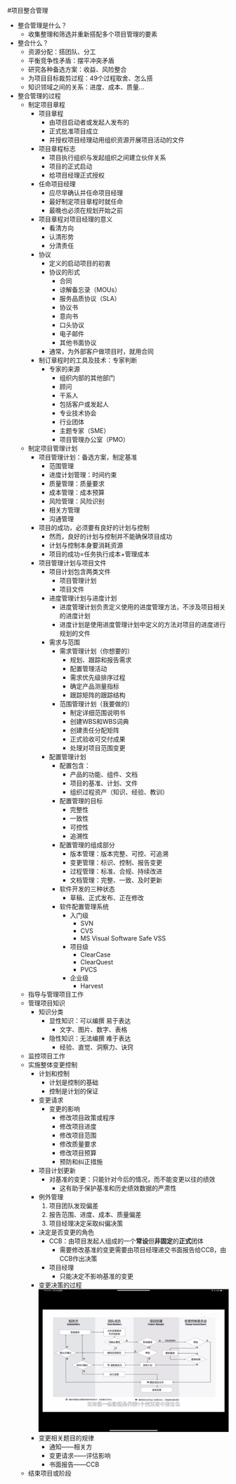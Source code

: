 #项目整合管理
- 整合管理是什么？
	- 收集整理和筛选并重新搭配多个项目管理的要素
- 整合什么？
	- 资源分配：搭团队、分工
	- 平衡竞争性矛盾：摆平冲突矛盾
	- 研究各种备选方案：收益、风险整合
	- 为项目目标裁剪过程：49个过程取舍、怎么搭
	- 知识领域之间的关系：进度、成本、质量...
- 整合管理的过程
	- 制定项目章程
		- 项目章程
			- 由项目启动者或发起人发布的
			- 正式批准项目成立
			- 并授权项目经理动用组织资源开展项目活动的文件
		- 项目章程标志
			- 项目执行组织与发起组织之间建立伙伴关系
			- 项目的正式启动
			- 给项目经理正式授权
		- 任命项目经理
			- 应尽早确认并任命项目经理
			- 最好制定项目章程时就任命
			- 最晚也必须在规划开始之前
		- 项目章程对项目经理的意义
			- 看清方向
			- 认清形势
			- 分清责任
		- 协议
			- 定义的启动项目的初衷
			- 协议的形式
				- 合同
				- 谅解备忘录（MOUs）
				- 服务品质协议（SLA）
				- 协议书
				- 意向书
				- 口头协议
				- 电子邮件
				- 其他书面协议
			- 通常，为外部客户做项目时，就用合同
		- 制订章程时的工具及技术：专家判断
			- 专家的来源
				- 组织内部的其他部门
				- 顾问
				- 干系人
				- 包括客户或发起人
				- 专业技术协会
				- 行业团体
				- 主题专家（SME）
				- 项目管理办公室（PMO）
	- 制定项目管理计划
		- 项目管理计划：备选方案，制定基准
			- 范围管理
			- 进度计划管理：时间约束
			- 质量管理：质量要求
			- 成本管理：成本预算
			- 风险管理：风险识别
			- 相关方管理
			- 沟通管理
		- 项目的成功，必须要有良好的计划与控制
			- 然而，良好的计划与控制并不能确保项目成功
			- 计划与控制本身要消耗资源
			- 项目的成功=任务执行成本+管理成本
		- 项目管理计划与项目文件
			- 项目计划包含两类文件
				- 项目管理计划
				- 项目文件
			- 进度管理计划与进度计划
				- 进度管理计划负责定义使用的进度管理方法，不涉及项目相关的进度计划
				- 进度计划是使用进度管理计划中定义的方法对项目的进度进行规划的文件
			- 需求与范围
				- 需求管理计划（你想要的）
					- 规划、跟踪和报告需求
					- 配置管理活动
					- 需求优先级排序过程
					- 确定产品测量指标
					- 跟踪矩阵的跟踪结构
				- 范围管理计划（我要做的）
					- 制定详细范围说明书
					- 创建WBS和WBS词典
					- 创建责任分配矩阵
					- 正式验收可交付成果
					- 处理对项目范围变更
			- 配置管理计划
				- 配置包含：
					- 产品的功能、组件、文档
					- 项目的基准、计划、文件
					- 组织过程资产（知识、经验、教训）
				- 配置管理的目标
					- 完整性
					- 一致性
					- 可控性
					- 追溯性
				- 配置管理的组成部分
					- 版本管理：版本完整、可控、可追溯
					- 变更管理：标识、控制、报告变更
					- 过程管理：标准、合规、持续改进
					- 文档管理：完整、一致、及时更新
				- 软件开发的三种状态
					- 草稿、正式发布、正在修改
				- 软件配置管理系统
					- 入门级
						- SVN
						- CVS
						- MS Visual Software Safe VSS
					- 项目级
						- ClearCase
						- ClearQuest
						- PVCS
					- 企业级
						- Harvest
	- 指导与管理项目工作
	- 管理项目知识
		- 知识分类
			- 显性知识：可以编撰 易于表达
				- 文字、图片、数字、表格
			- 隐性知识：无法编撰 难于表达
				- 经验、直觉、洞察力、诀窍
	- 监控项目工作
	- 实施整体变更控制
		- 计划和控制
			- 计划是控制的基础
			- 控制是计划的保证
		- 变更请求
			- 变更的影响
				- 修改项目政策或程序
				- 修改项目进度
				- 修改项目范围
				- 修改质量要求
				- 修改项目预算
				- 预防和纠正措施
		- 项目计划更新
			- 对基准的变更：只能针对今后的情况，而不能变更以往的绩效
				- 这有助于保护基准和历史绩效数据的严肃性
		- 例外管理
			1. 项目团队发现偏差
			2. 报告范围、进度、成本、质量偏差
			3. 项目经理决定采取纠偏决策
		- 决定是否变更的角色
			- CCB：由项目发起人组成的一个**常设**但**非固定**的**正式**团体
				- 需要修改基准的变更需要由项目经理递交书面报告给CCB，由CCB作出决策
			- 项目经理
				- 只能决定不影响基准的变更
		- 变更决策的过程
			![变更决策的过程](img/img-10.png)
		- 变更相关题目的规律
			- 通知——相关方
			- 变更请求——评估影响
			- 书面报告——CCB
	- 结束项目或阶段